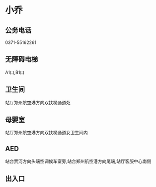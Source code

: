 # 小乔

## 公务电话

0371-55162261

## 无障碍电梯

A1口,B1口

## 卫生间

站厅郑州航空港方向双扶梯通道处

## 母婴室

站厅郑州航空港方向双扶梯通道女卫生间内

## AED

站台贾河方向头端空调候车室旁,站台郑州航空港方向尾端,站厅客服中心南侧

## 出入口

